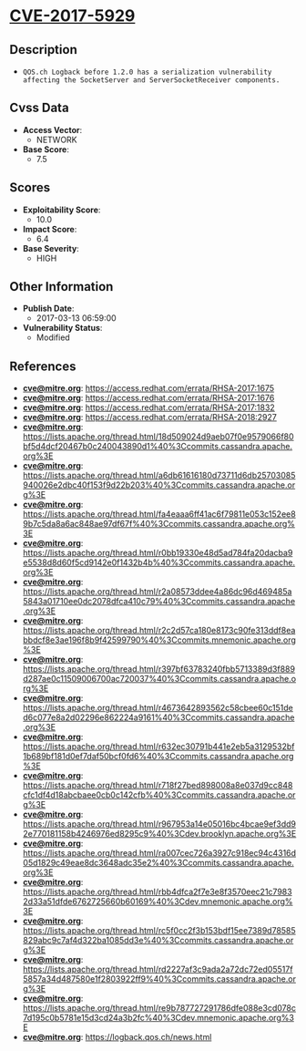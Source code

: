 
# [CVE-2017-5929](https://cve.mitre.org/cgi-bin/cvename.cgi?name=CVE-2017-5929)

## Description

- `QOS.ch Logback before 1.2.0 has a serialization vulnerability affecting the SocketServer and ServerSocketReceiver components.`

## Cvss Data

- **Access Vector**:
  - NETWORK
- **Base Score**:
  - 7.5

## Scores

- **Exploitability Score**:
  - 10.0
- **Impact Score**:
  - 6.4
- **Base Severity**:
  - HIGH

## Other Information

- **Publish Date**:
  - 2017-03-13 06:59:00
- **Vulnerability Status**:
  - Modified

## References

- **cve@mitre.org**: https://access.redhat.com/errata/RHSA-2017:1675
- **cve@mitre.org**: https://access.redhat.com/errata/RHSA-2017:1676
- **cve@mitre.org**: https://access.redhat.com/errata/RHSA-2017:1832
- **cve@mitre.org**: https://access.redhat.com/errata/RHSA-2018:2927
- **cve@mitre.org**: https://lists.apache.org/thread.html/18d509024d9aeb07f0e9579066f80bf5d4dcf20467b0c240043890d1%40%3Ccommits.cassandra.apache.org%3E
- **cve@mitre.org**: https://lists.apache.org/thread.html/a6db61616180d73711d6db25703085940026e2dbc40f153f9d22b203%40%3Ccommits.cassandra.apache.org%3E
- **cve@mitre.org**: https://lists.apache.org/thread.html/fa4eaaa6ff41ac6f79811e053c152ee89b7c5da8a6ac848ae97df67f%40%3Ccommits.cassandra.apache.org%3E
- **cve@mitre.org**: https://lists.apache.org/thread.html/r0bb19330e48d5ad784fa20dacba9e5538d8d60f5cd9142e0f1432b4b%40%3Ccommits.cassandra.apache.org%3E
- **cve@mitre.org**: https://lists.apache.org/thread.html/r2a08573ddee4a86dc96d469485a5843a01710ee0dc2078dfca410c79%40%3Ccommits.cassandra.apache.org%3E
- **cve@mitre.org**: https://lists.apache.org/thread.html/r2c2d57ca180e8173c90fe313ddf8eabbdcf8e3ae196f8b9f42599790%40%3Ccommits.mnemonic.apache.org%3E
- **cve@mitre.org**: https://lists.apache.org/thread.html/r397bf63783240fbb5713389d3f889d287ae0c11509006700ac720037%40%3Ccommits.cassandra.apache.org%3E
- **cve@mitre.org**: https://lists.apache.org/thread.html/r4673642893562c58cbee60c151ded6c077e8a2d02296e862224a9161%40%3Ccommits.cassandra.apache.org%3E
- **cve@mitre.org**: https://lists.apache.org/thread.html/r632ec30791b441e2eb5a3129532bf1b689bf181d0ef7daf50bcf0fd6%40%3Ccommits.cassandra.apache.org%3E
- **cve@mitre.org**: https://lists.apache.org/thread.html/r718f27bed898008a8e037d9cc848cfc1df4d18abcbaee0cb0c142cfb%40%3Ccommits.cassandra.apache.org%3E
- **cve@mitre.org**: https://lists.apache.org/thread.html/r967953a14e05016bc4bcae9ef3dd92e770181158b4246976ed8295c9%40%3Cdev.brooklyn.apache.org%3E
- **cve@mitre.org**: https://lists.apache.org/thread.html/ra007cec726a3927c918ec94c4316d05d1829c49eae8dc3648adc35e2%40%3Ccommits.cassandra.apache.org%3E
- **cve@mitre.org**: https://lists.apache.org/thread.html/rbb4dfca2f7e3e8f3570eec21c79832d33a51dfde6762725660b60169%40%3Cdev.mnemonic.apache.org%3E
- **cve@mitre.org**: https://lists.apache.org/thread.html/rc5f0cc2f3b153bdf15ee7389d78585829abc9c7af4d322ba1085dd3e%40%3Ccommits.cassandra.apache.org%3E
- **cve@mitre.org**: https://lists.apache.org/thread.html/rd2227af3c9ada2a72dc72ed05517f5857a34d487580e1f2803922ff9%40%3Ccommits.cassandra.apache.org%3E
- **cve@mitre.org**: https://lists.apache.org/thread.html/re9b787727291786dfe088e3cd078c7d195c0b5781e15d3cd24a3b2fc%40%3Cdev.mnemonic.apache.org%3E
- **cve@mitre.org**: https://logback.qos.ch/news.html
